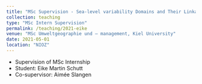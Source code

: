 ```yaml
---
title: "MSc Supervision - Sea-level variability Domains and Their Linkages"
collection: teaching
type: "MSc Intern Supervision"
permalink: /teaching/2021-eike
venue: "MSc Umweltgeographie und – management, Kiel University"
date: 2021-05-01
location: "NIOZ"
---
```


*  Supervision of MSc Internship
* Student: Eike Martin Schutt
* Co-supervisor: Aimée Slangen
